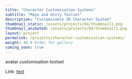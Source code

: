 ```yaml
---
title: "Character Customisation Systems"
subtitle: "Maya and Unity Toolset"
description: "Customisable 3D Character System"
thumbnail_static: /assets/projects/04/thumbnail1.png
thumbnail_animated: /assets/projects/04/thumbnail1.png
layout: project
permalink: /projects/character-customisation-systems/
weight: 40 # Order for gallery
coming_soon: true
---
```


avatar customisation toolset


Link: [text][linkref]

[linkref]: www.google.com